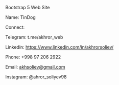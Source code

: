 Bootstrap 5 Web Site

Name: TinDog

Connect:

Telegram: t.me/akhror_web

Linkedin: https://www.linkedin.com/in/akhrorsoliev/

Phone: +998 97 206 2922

Email: akhsoliev@gmail.com

Instagram: @ahror_soliyev98
